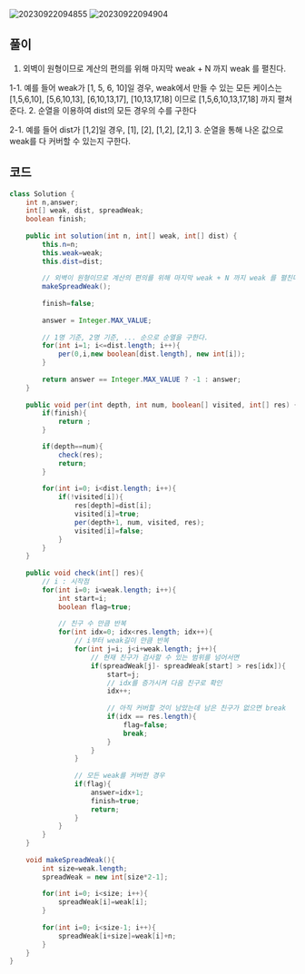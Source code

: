![20230922094855](https://github.com/Morning-Algorithm-Study-2023/Algorithm/assets/121210456/f8cda070-5bd2-435f-97fe-0a7ffc327581)
![20230922094904](https://github.com/Morning-Algorithm-Study-2023/Algorithm/assets/121210456/58ab08a3-8c08-4da9-b7b3-c27078168625)

## 풀이
1. 외벽이 원형이므로 계산의 편의를 위해 마지막 weak + N 까지 weak 를 펼친다.

1-1. 예를 들어 weak가 [1, 5, 6, 10]일 경우, weak에서 만들 수 있는 모든 케이스는 [1,5,6,10], [5,6,10,13], [6,10,13,17], [10,13,17,18] 이므로 [1,5,6,10,13,17,18] 까지 펼쳐준다.
2. 순열을 이용하여 dist의 모든 경우의 수를 구한다

2-1. 예를 들어 dist가 [1,2]일 경우, [1], [2], [1,2], [2,1]
3. 순열을 통해 나온 값으로 weak를 다 커버할 수 있는지 구한다.

## 코드
```java
class Solution {
    int n,answer;
    int[] weak, dist, spreadWeak;
    boolean finish;
    
    public int solution(int n, int[] weak, int[] dist) {
        this.n=n;
        this.weak=weak;
        this.dist=dist;
        
        // 외벽이 원형이므로 계산의 편의를 위해 마지막 weak + N 까지 weak 를 펼친다.
        makeSpreadWeak();
        
        finish=false;
        
        answer = Integer.MAX_VALUE;
        
        // 1명 기준, 2명 기준, ... 순으로 순열을 구한다.
        for(int i=1; i<=dist.length; i++){
            per(0,i,new boolean[dist.length], new int[i]);
        }
        
        return answer == Integer.MAX_VALUE ? -1 : answer;
    }
    
    public void per(int depth, int num, boolean[] visited, int[] res) {
        if(finish){
            return ;
        }

        if(depth==num){
            check(res);
            return;
        }
        
        for(int i=0; i<dist.length; i++){
            if(!visited[i]){
                res[depth]=dist[i];
                visited[i]=true;
                per(depth+1, num, visited, res);
                visited[i]=false;
            }
        }
    }
    
    public void check(int[] res){
        // i : 시작점
        for(int i=0; i<weak.length; i++){
            int start=i;
            boolean flag=true;
            
            // 친구 수 만큼 반복
            for(int idx=0; idx<res.length; idx++){
                // i부터 weak길이 만큼 반복
                for(int j=i; j<i+weak.length; j++){
                    // 현재 친구가 검사할 수 있는 범위를 넘어서면
                    if(spreadWeak[j]- spreadWeak[start] > res[idx]){
                        start=j;
                        // idx를 증가시켜 다음 친구로 확인
                        idx++;
                        
                        // 아직 커버할 것이 남았는데 남은 친구가 없으면 break
                        if(idx == res.length){
                            flag=false;
                            break;
                        }
                    }
                }
                
                // 모든 weak를 커버한 경우
                if(flag){
                    answer=idx+1;
                    finish=true;
                    return;
                }
            }
        }
    }
    
    void makeSpreadWeak(){
        int size=weak.length;
        spreadWeak = new int[size*2-1];
        
        for(int i=0; i<size; i++){
            spreadWeak[i]=weak[i];
        }
        
        for(int i=0; i<size-1; i++){
            spreadWeak[i+size]=weak[i]+n;
        }
    }
}
```
